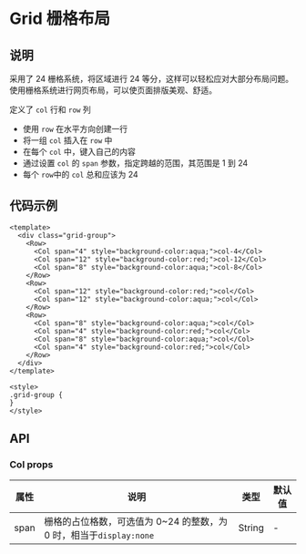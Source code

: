 # Grid 栅格布局

## 说明

采用了 24 栅格系统，将区域进行 24 等分，这样可以轻松应对大部分布局问题。使用栅格系统进行网页布局，可以使页面排版美观、舒适。

定义了 `col` 行和 `row` 列

- 使用 `row` 在水平方向创建一行
- 将一组 `col` 插入在 `row` 中
- 在每个 `col` 中，键入自己的内容
- 通过设置 `col` 的 `span` 参数，指定跨越的范围，其范围是 1 到 24
- 每个 `row`中的 `col` 总和应该为 24

## 代码示例

<CodeRun auto editable>

```vue
<template>
  <div class="grid-group">
    <Row>
      <Col span="4" style="background-color:aqua;">col-4</Col>
      <Col span="12" style="background-color:red;">col-12</Col>
      <Col span="8" style="background-color:aqua;">col-8</Col>
    </Row>
    <Row>
      <Col span="12" style="background-color:red;">col</Col>
      <Col span="12" style="background-color:aqua;">col</Col>
    </Row>
    <Row>
      <Col span="8" style="background-color:aqua;">col</Col>
      <Col span="4" style="background-color:red;">col</Col>
      <Col span="8" style="background-color:aqua;">col</Col>
      <Col span="4" style="background-color:red;">col</Col>
    </Row>
  </div>
</template>

<style>
.grid-group {
}
</style>
```

</CodeRun>

## API

### Col props

| 属性 | 说明                                                                | 类型   | 默认值 |
| ---- | ------------------------------------------------------------------- | ------ | ------ |
| span | 栅格的占位格数，可选值为 0~24 的整数，为 0 时，相当于`display:none` | String | -      |
